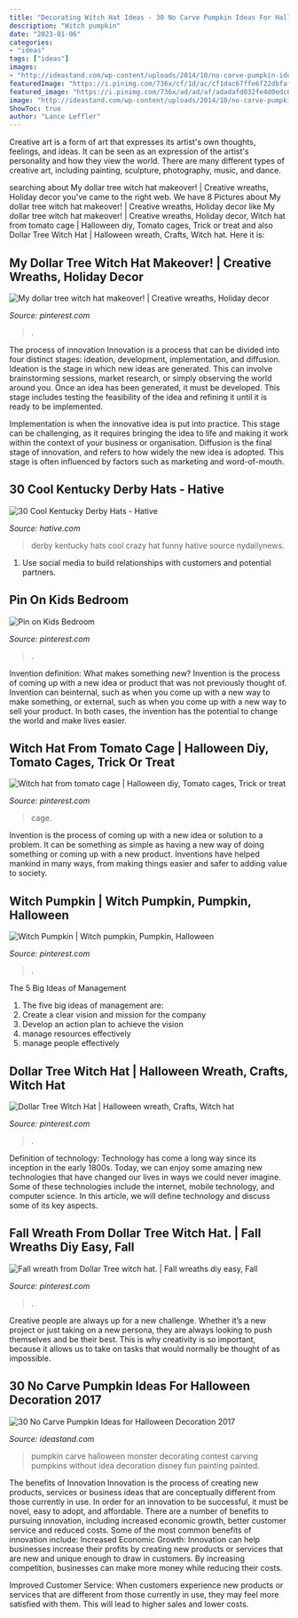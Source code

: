 ```yaml
---
title: "Decorating Witch Hat Ideas - 30 No Carve Pumpkin Ideas For Halloween Decoration 2017"
description: "Witch pumpkin"
date: "2023-01-06"
categories:
- "ideas"
tags: ["ideas"]
images:
- "http://ideastand.com/wp-content/uploads/2014/10/no-carve-pumpkin-ideas/15-monster.jpg"
featuredImage: "https://i.pinimg.com/736x/cf/1d/ac/cf1dac67ffe6f22dbfafa94505feb368--witches-pumpkins.jpg"
featured_image: "https://i.pinimg.com/736x/ad/ad/af/adadafd032fe4d0edc0f10017b5a24ee.jpg"
image: "http://ideastand.com/wp-content/uploads/2014/10/no-carve-pumpkin-ideas/15-monster.jpg"
ShowToc: true
author: "Lance Leffler"
---
```



Creative art is a form of art that expresses its artist's own thoughts, feelings, and ideas. It can be seen as an expression of the artist's personality and how they view the world. There are many different types of creative art, including painting, sculpture, photography, music, and dance.

	

		
searching about My dollar tree witch hat makeover! | Creative wreaths, Holiday decor you've came to the right web. We have 8 Pictures about My dollar tree witch hat makeover! | Creative wreaths, Holiday decor like My dollar tree witch hat makeover! | Creative wreaths, Holiday decor, Witch hat from tomato cage | Halloween diy, Tomato cages, Trick or treat and also Dollar Tree Witch Hat | Halloween wreath, Crafts, Witch hat. Here it is:
		
    
## My Dollar Tree Witch Hat Makeover! | Creative Wreaths, Holiday Decor

<img loading=lazy src="https://i.pinimg.com/736x/3d/af/64/3daf645af6dbc3c3a893aae2b645d232.jpg" onerror="this.onerror=null;this.src='https://tse2.mm.bing.net/th?id=OIP.lXrhVnzU4f1c9W_h-eag_gHaJ3&amp;pid=15.1';" alt="My dollar tree witch hat makeover! | Creative wreaths, Holiday decor">

_Source: pinterest.com_

>. 

	

The process of innovation
Innovation is a process that can be divided into four distinct stages: ideation, development, implementation, and diffusion.
Ideation is the stage in which new ideas are generated. This can involve brainstorming sessions, market research, or simply observing the world around you. Once an idea has been generated, it must be developed. This stage includes testing the feasibility of the idea and refining it until it is ready to be implemented.

Implementation is when the innovative idea is put into practice. This stage can be challenging, as it requires bringing the idea to life and making it work within the context of your business or organisation. Diffusion is the final stage of innovation, and refers to how widely the new idea is adopted. This stage is often influenced by factors such as marketing and word-of-mouth.

    
## 30 Cool Kentucky Derby Hats - Hative

<img loading=lazy src="https://hative.com/wp-content/uploads/2014/06/kentucky-derby-hats/30-kentucky-derby-hats.jpg" onerror="this.onerror=null;this.src='https://tse4.mm.bing.net/th?id=OIP.wsj969OiLmzcQMTDIg1wRwHaGO&amp;pid=15.1';" alt="30 Cool Kentucky Derby Hats - Hative">

_Source: hative.com_

>derby kentucky hats cool crazy hat funny hative source nydailynews. 

	

1. Use social media to build relationships with customers and potential partners.

    
## Pin On Kids Bedroom

<img loading=lazy src="https://i.pinimg.com/736x/6a/5d/9f/6a5d9f60abc78070ca6a07f1254f4509.jpg" onerror="this.onerror=null;this.src='https://tse1.mm.bing.net/th?id=OIP.Dvlh-uCbONhoK4lCwr7wBAHaJ3&amp;pid=15.1';" alt="Pin on Kids Bedroom">

_Source: pinterest.com_

>. 

	

Invention definition: What makes something new?
Invention is the process of coming up with a new idea or product that was not previously thought of. Invention can beinternal, such as when you come up with a new way to make something, or external, such as when you come up with a new way to sell your product. In both cases, the invention has the potential to change the world and make lives easier.

    
## Witch Hat From Tomato Cage | Halloween Diy, Tomato Cages, Trick Or Treat

<img loading=lazy src="https://i.pinimg.com/736x/d1/0a/94/d10a94648ff15fee8878c25f211a1ecf--tomato-cages-tomatoes.jpg" onerror="this.onerror=null;this.src='https://tse1.mm.bing.net/th?id=OIP.J_XsEu0bJkbObTWDz6BXFgHaJ3&amp;pid=15.1';" alt="Witch hat from tomato cage | Halloween diy, Tomato cages, Trick or treat">

_Source: pinterest.com_

>cage. 

	

Invention is the process of coming up with a new idea or solution to a problem. It can be something as simple as having a new way of doing something or coming up with a new product. Inventions have helped mankind in many ways, from making things easier and safer to adding value to society.

    
## Witch Pumpkin | Witch Pumpkin, Pumpkin, Halloween

<img loading=lazy src="https://i.pinimg.com/736x/cf/1d/ac/cf1dac67ffe6f22dbfafa94505feb368--witches-pumpkins.jpg" onerror="this.onerror=null;this.src='https://tse1.mm.bing.net/th?id=OIP.MPDOfPMSK7Z7M2wRWGbI2QHaJ3&amp;pid=15.1';" alt="Witch Pumpkin | Witch pumpkin, Pumpkin, Halloween">

_Source: pinterest.com_

>. 

	

The 5 Big Ideas of Management
1. The five big ideas of management are: 
1. Create a clear vision and mission for the company 
2. Develop an action plan to achieve the vision 
3. manage resources effectively 
4. manage people effectively 

    
## Dollar Tree Witch Hat | Halloween Wreath, Crafts, Witch Hat

<img loading=lazy src="https://i.pinimg.com/736x/ad/ad/af/adadafd032fe4d0edc0f10017b5a24ee.jpg" onerror="this.onerror=null;this.src='https://tse3.mm.bing.net/th?id=OIP.ZZSPaZ7eZdzI1NMjoz54XgHaL7&amp;pid=15.1';" alt="Dollar Tree Witch Hat | Halloween wreath, Crafts, Witch hat">

_Source: pinterest.com_

>. 

	

Definition of technology:
Technology has come a long way since its inception in the early 1800s. Today, we can enjoy some amazing new technologies that have changed our lives in ways we could never imagine. Some of these technologies include the internet, mobile technology, and computer science. In this article, we will define technology and discuss some of its key aspects.

    
## Fall Wreath From Dollar Tree Witch Hat. | Fall Wreaths Diy Easy, Fall

<img loading=lazy src="https://i.pinimg.com/736x/0e/16/64/0e1664ef6934f17cd05431eeb1a89369.jpg" onerror="this.onerror=null;this.src='https://tse2.mm.bing.net/th?id=OIP.Y4X_wIPXAoZAsGywvlD90wHaLI&amp;pid=15.1';" alt="Fall wreath from Dollar Tree witch hat. | Fall wreaths diy easy, Fall">

_Source: pinterest.com_

>. 

	

Creative people are always up for a new challenge. Whether it’s a new project or just taking on a new persona, they are always looking to push themselves and be their best. This is why creativity is so important, because it allows us to take on tasks that would normally be thought of as impossible.

    
## 30 No Carve Pumpkin Ideas For Halloween Decoration 2017

<img loading=lazy src="http://ideastand.com/wp-content/uploads/2014/10/no-carve-pumpkin-ideas/15-monster.jpg" onerror="this.onerror=null;this.src='https://tse4.mm.bing.net/th?id=OIP.u7tRLfA-l9ThrP8uA1VBrgHaJ4&amp;pid=15.1';" alt="30 No Carve Pumpkin Ideas for Halloween Decoration 2017">

_Source: ideastand.com_

>pumpkin carve halloween monster decorating contest carving pumpkins without idea decoration disney fun painting painted. 

	

The benefits of Innovation
Innovation is the process of creating new products, services or business ideas that are conceptually different from those currently in use. In order for an innovation to be successful, it must be novel, easy to adopt, and affordable. There are a number of benefits to pursuing innovation, including increased economic growth, better customer service and reduced costs. Some of the most common benefits of innovation include: 
Increased Economic Growth: Innovation can help businesses increase their profits by creating new products or services that are new and unique enough to draw in customers. By increasing competition, businesses can make more money while reducing their costs.

Improved Customer Service: When customers experience new products or services that are different from those currently in use, they may feel more satisfied with them. This will lead to higher sales and lower costs.


